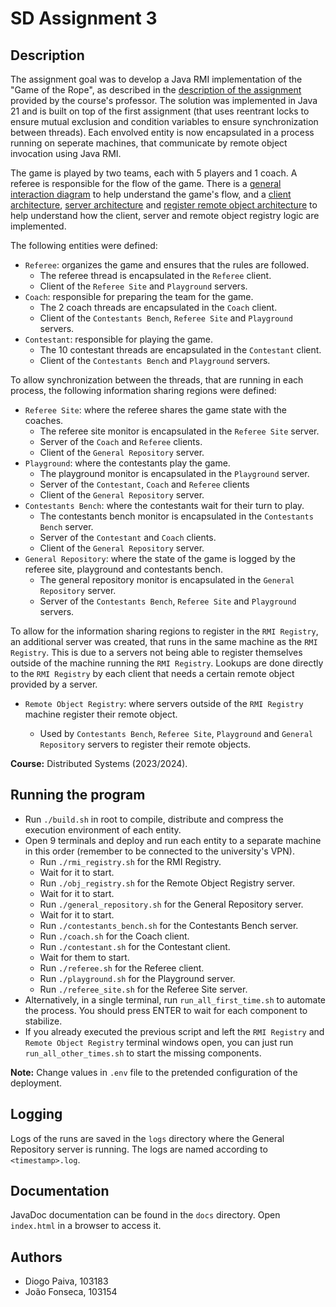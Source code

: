 # SD Assignment 3

## Description

The assignment goal was to develop a Java RMI implementation of the "Game of the Rope", as described in the [description of the assignment](description.pdf) provided by the course's professor. The solution was implemented in Java 21 and is built on top of the first assignment (that uses reentrant locks to ensure mutual exclusion and condition variables to ensure synchronization between threads). Each envolved entity is now encapsulated in a process running on seperate machines, that communicate by remote object invocation using Java RMI.

The game is played by two teams, each with 5 players and 1 coach. A referee is responsible for the flow of the game. There is a [general interaction diagram](general-interaction-diagram.pdf) to help understand the game's flow, and a [client architecture](client-architecture.pdf), [server architecture](server-architecture.pdf)  and [register remote object architecture](register-remote-object-architecture) to help understand how the client, server and remote object registry logic are implemented.

The following entities were defined:

- `Referee`: organizes the game and ensures that the rules are followed.
  - The referee thread is encapsulated in the `Referee` client.
  - Client of the `Referee Site` and `Playground` servers.
- `Coach`: responsible for preparing the team for the game.
  - The 2 coach threads are encapsulated in the `Coach` client.
  - Client of the `Contestants Bench`, `Referee Site` and `Playground` servers.
- `Contestant`: responsible for playing the game.
  - The 10 contestant threads are encapsulated in the `Contestant` client.
  - Client of the `Contestants Bench` and `Playground` servers.

To allow synchronization between the threads, that are running in each process, the following information sharing regions were defined:

- `Referee Site`: where the referee shares the game state with the coaches.
  - The referee site monitor is encapsulated in the `Referee Site` server.
  - Server of the `Coach` and `Referee` clients.
  - Client of the `General Repository` server.
- `Playground`: where the contestants play the game.
  - The playground monitor is encapsulated in the `Playground` server.
  - Server of the `Contestant`, `Coach` and `Referee` clients
  - Client of the `General Repository` server.
- `Contestants Bench`: where the contestants wait for their turn to play.
  - The contestants bench monitor is encapsulated in the `Contestants Bench` server.
  - Server of the `Contestant` and `Coach` clients.
  - Client of the `General Repository` server.
- `General Repository`: where the state of the game is logged by the referee site, playground and contestants bench.
  - The general repository monitor is encapsulated in the `General Repository` server.
  - Server of the `Contestants Bench`, `Referee Site` and `Playground` servers.

To allow for the information sharing regions to register in the `RMI Registry`, an additional server was created, that runs in the same machine as the `RMI Registry`. This is due to a servers not being able to register themselves outside of the machine running the `RMI Registry`. Lookups are done directly to the `RMI Registry` by each client that needs a certain remote object provided by a server.

- `Remote Object Registry`: where servers outside of the `RMI Registry` machine register their remote object.
  
  - Used by `Contestants Bench`, `Referee Site`, `Playground` and `General Repository` servers to register their remote objects.

**Course:** Distributed Systems (2023/2024).

## Running the program

- Run `./build.sh` in root to compile, distribute and compress the execution environment of each entity.
- Open 9 terminals and deploy and run each entity to a separate machine in this order (remember to be connected to the university's VPN).
  - Run `./rmi_registry.sh` for the RMI Registry.
  - Wait for it to start. 
  - Run `./obj_registry.sh` for the Remote Object Registry server.
  - Wait for it to start.
  - Run `./general_repository.sh` for the General Repository server.
  - Wait for it to start.
  - Run `./contestants_bench.sh` for the Contestants Bench server.
  - Run `./coach.sh` for the Coach client.
  - Run `./contestant.sh` for the Contestant client.
  - Wait for them to start.
  - Run `./referee.sh` for the Referee client.
  - Run `./playground.sh` for the Playground server.
  - Run `./referee_site.sh` for the Referee Site server.
- Alternatively, in a single terminal, run `run_all_first_time.sh` to automate the process. You should press ENTER to wait for each component to stabilize.
- If you already executed the previous script and left the `RMI Registry` and `Remote Object Registry` terminal windows open, you can just run `run_all_other_times.sh` to start the missing components.

**Note:** Change values in `.env` file to the pretended configuration of the deployment. 

## Logging

Logs of the runs are saved in the `logs` directory where the General Repository server is running. The logs are named according to `<timestamp>.log`.

## Documentation

JavaDoc documentation can be found in the `docs` directory. Open `index.html` in a browser to access it.

## Authors

- Diogo Paiva, 103183
- João Fonseca, 103154
